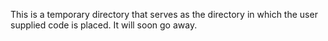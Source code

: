 This is a temporary directory that serves as the directory in
which the user supplied code is placed. It will soon go away.